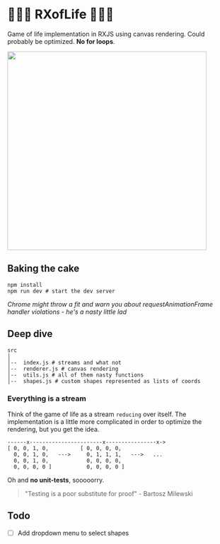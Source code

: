 # 👾👾👾 RXofLife 👾👾👾
Game of life implementation in RXJS using canvas rendering. Could probably be optimized. **No for loops**.

<img src="https://user-images.githubusercontent.com/11134131/41848085-8f7674ec-787c-11e8-95b1-58fc6f570a17.png" data-canonical-src="https://user-images.githubusercontent.com/11134131/41848085-8f7674ec-787c-11e8-95b1-58fc6f570a17.png" width="450"/>


## Baking the cake
```shell
npm install
npm run dev # start the dev server
```

*Chrome might throw a fit and warn you about requestAnimationFrame handler violations - he's a nasty little lad*

## Deep dive
```shell
src   
│
│--  index.js # streams and what not
│--  renderer.js # canvas rendering
│--  utils.js # all of them nasty functions
│--  shapes.js # custom shapes represented as lists of coords

```

### Everything is a stream
Think of the game of life as a stream `reducing` over itself. The implementation is a little more complicated in order to optimize the rendering, but you get the idea.
```shell
------x-----------------------x----------------x->
[ 0, 0, 1, 0,          [ 0, 0, 0, 0,
  0, 0, 1, 0,   --->     0, 1, 1, 1,   --->   ...
  0, 0, 1, 0,            0, 0, 0, 0,
  0, 0, 0, 0 ]           0, 0, 0, 0 ]
 ```



Oh and **no unit-tests**, sooooorry.
> "Testing is a poor substitute for proof" - Bartosz Milewski

## Todo
- [ ] Add dropdown menu to select shapes
